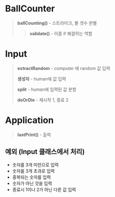 # BallCounter
>**ballCounting()** - 스트라이크, 볼 갯수 판별
>> **validate()** - 이중 if 해결하는 역할
# Input
> **extractRandom** - computer 에 random 값 입력
>
> **생성자** - human에 값 입력
> 
> **split** - human에 입력된 값 분할
>
> **doOrDie** - 재시작 1, 종료 2
 
# Application
> **lastPrint()** - 출력

## 예외 (Input 클래스에서 처리)
+ 숫자를 3개 미만으로 입력
+ 숫자를 3개 초과로 입력
+ 중복되는 숫자를 입력
+ 숫자가 아닌 것을 입력
+ 종료시 1이나 2가 아닌 다른 값 입력